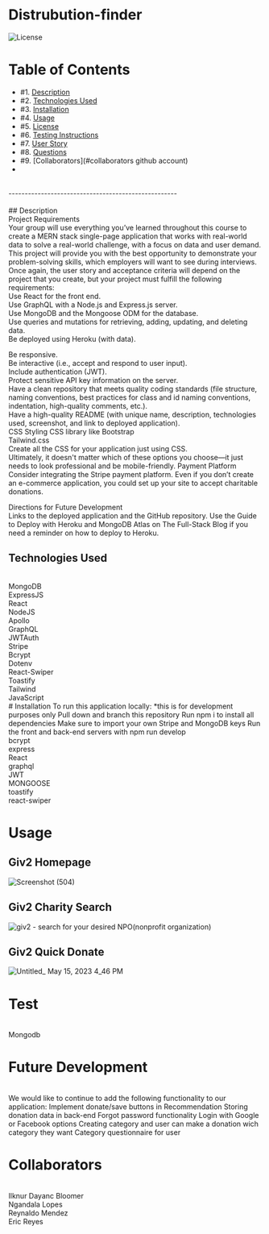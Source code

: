 # Distrubution-finder

![License](https://img.shields.io/badge/License%3A-MIT-green)

# Table of Contents

- #1. [Description](#Description)
- #2. [Technologies Used](#technologies-used)
- #3. [Installation](#installation)
- #4. [Usage](#usage)
- #5. [License](#license)
- #6. [Testing Instructions](#testing-instructions)
- #7. [User Story](#User-Story)
- #8. [Questions](#questions)
- #9. [Collaborators](#collaborators github account)
- <br>
<br>
----------------------------------------------------
<br>
<br>
## Description
<br>
Project Requirements
<br>
Your group will use everything you’ve learned throughout this course to create a MERN stack single-page application that works with real-world data to solve a real-world challenge, with a focus on data and user demand. This project will provide you with the best opportunity to demonstrate your problem-solving skills, which employers will want to see during interviews. Once again, the user story and acceptance criteria will depend on the project that you create, but your project must fulfill the following requirements:
<br>
Use React for the front end.
<br>
Use GraphQL with a Node.js and Express.js server.
<br>
Use MongoDB and the Mongoose ODM for the database.
<br>
Use queries and mutations for retrieving, adding, updating, and deleting data.
<br>
Be deployed using Heroku (with data).
<br>

Be responsive.
<br>
Be interactive (i.e., accept and respond to user input).
<br>
Include authentication (JWT).
<br>
Protect sensitive API key information on the server.
<br>
Have a clean repository that meets quality coding standards (file structure, naming conventions, best practices for class and id naming conventions, indentation, high-quality comments, etc.).
<br>
Have a high-quality README (with unique name, description, technologies used, screenshot, and link to deployed application).
<br>
CSS Styling
CSS library like Bootstrap
<br>
Tailwind.css
<br>
Create all the CSS for your application just using CSS.
<br>
Ultimately, it doesn't matter which of these options you choose—it just needs to look professional and be mobile-friendly.
Payment Platform
Consider integrating the Stripe payment platform. Even if you don’t create an e-commerce application, you could set up your site to accept charitable donations.
<br>

Directions for Future Development
<br>
Links to the deployed application and the GitHub repository. Use the Guide to Deploy with Heroku and MongoDB Atlas on The Full-Stack Blog if you need a reminder on how to deploy to Heroku.
<br>

## Technologies Used
<br>
MongoDB
<br>
ExpressJS
<br>
React
<br>
NodeJS
<br>
Apollo
<br>
GraphQL
<br>
JWTAuth
<br>
Stripe
<br>
Bcrypt
<br>
Dotenv
<br>
React-Swiper
<br>
Toastify
<br>
Tailwind
<br>
JavaScript
<br>
# Installation
To run this application locally:
*this is for development purposes only
Pull down and branch this repository
Run npm i to install all dependencies
Make sure to import your own Stripe and MongoDB keys
Run the front and back-end servers with npm run develop
<br>
bcrypt
<br>
express
<br>
React
<br>
graphql
<br>
JWT
<br>
MONGOOSE
<br>
toastify
<br>
react-swiper
<br>

# Usage

## Giv2 Homepage
![Screenshot (504)](https://github.com/ilknur2603/Distrubution-finder/assets/118227399/8437f45d-38e3-4efa-9cff-f6bc11ff46b1)

## Giv2 Charity Search
![giv2 - search for your desired NPO(nonprofit organization)](https://github.com/ilknur2603/Distrubution-finder/assets/118227399/c7713e0a-8aa7-4b30-b53b-e67cd56f8472)

## Giv2 Quick Donate
![Untitled_ May 15, 2023 4_46 PM](https://github.com/ilknur2603/Distrubution-finder/assets/118227399/ccf37133-0741-4a51-b533-4efc8406c706)

# Test
<br/>
Mongodb
<br/>

# Future Development
<br/>
We would like to continue to add the following functionality to our application:
Implement donate/save buttons in Recommendation
Storing donation data in back-end
Forgot password functionality
Login with Google or Facebook options
Creating category and user can make a donation wich category they want
Category questionnaire for user

# Collaborators
<br/>
Ilknur Dayanc Bloomer
<br/>
Ngandala Lopes
<br/>
Reynaldo Mendez
<br/>
Eric Reyes
<br/>


